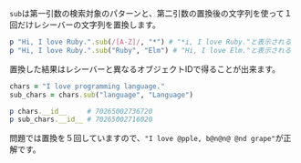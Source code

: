 `sub`は第一引数の検索対象のパターンと、第二引数の置換後の文字列を使って１回だけレシーバーの文字列を置換します。

```ruby
p "Hi, I love Ruby.".sub(/[A-Z]/, "*") # "*i, I love Ruby."と表示される
p "Hi, I love Ruby.".sub("Ruby", "Elm") # "Hi, I love Elm."と表示される
```

置換した結果はレシーバーと異なるオブジェクトIDで得ることが出来ます。

```ruby
chars = "I love programming language."
sub_chars = chars.sub("language", "Language")

p chars.__id__     # 70265002736720
p sub_chars.__id__ # 70265002716020
```

問題では置換を５回していますので、`"I love @pple, b@n@n@ @nd grape"`が正解です。
